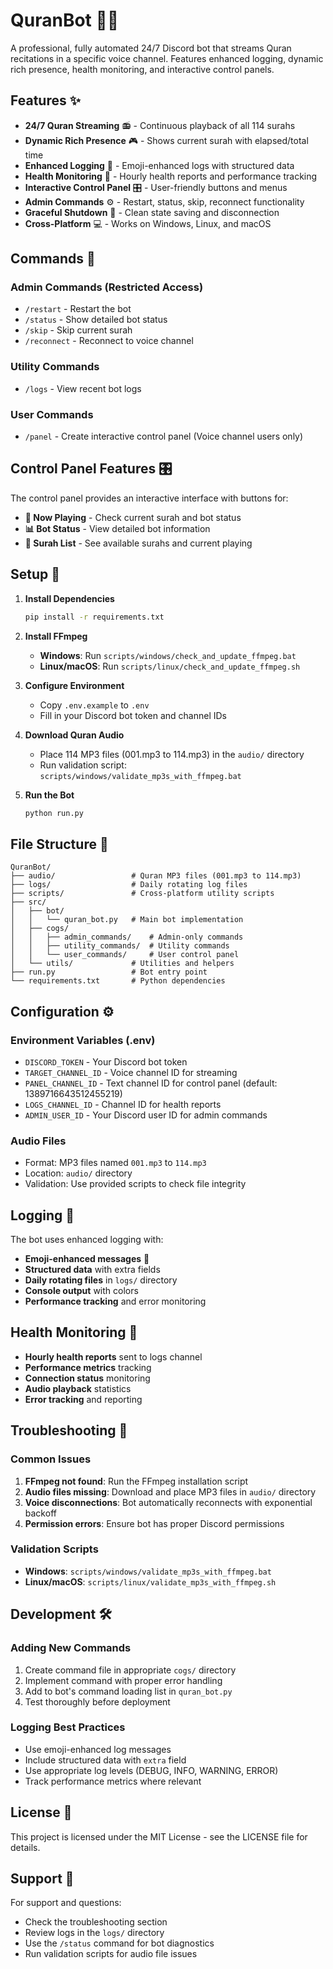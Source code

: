 # QuranBot 🤖📖

A professional, fully automated 24/7 Discord bot that streams Quran recitations in a specific voice channel. Features enhanced logging, dynamic rich presence, health monitoring, and interactive control panels.

## Features ✨

- **24/7 Quran Streaming** 📻 - Continuous playback of all 114 surahs
- **Dynamic Rich Presence** 🎮 - Shows current surah with elapsed/total time
- **Enhanced Logging** 📝 - Emoji-enhanced logs with structured data
- **Health Monitoring** 💚 - Hourly health reports and performance tracking
- **Interactive Control Panel** 🎛️ - User-friendly buttons and menus
- **Admin Commands** ⚙️ - Restart, status, skip, reconnect functionality
- **Graceful Shutdown** 🔄 - Clean state saving and disconnection
- **Cross-Platform** 💻 - Works on Windows, Linux, and macOS

## Commands 🎯

### Admin Commands (Restricted Access)
- `/restart` - Restart the bot
- `/status` - Show detailed bot status
- `/skip` - Skip current surah
- `/reconnect` - Reconnect to voice channel

### Utility Commands
- `/logs` - View recent bot logs

### User Commands
- `/panel` - Create interactive control panel (Voice channel users only)

## Control Panel Features 🎛️

The control panel provides an interactive interface with buttons for:
- **🎵 Now Playing** - Check current surah and bot status
- **📊 Bot Status** - View detailed bot information
- **📖 Surah List** - See available surahs and current playing

## Setup 🚀

1. **Install Dependencies**
   ```bash
   pip install -r requirements.txt
   ```

2. **Install FFmpeg**
   - **Windows**: Run `scripts/windows/check_and_update_ffmpeg.bat`
   - **Linux/macOS**: Run `scripts/linux/check_and_update_ffmpeg.sh`

3. **Configure Environment**
   - Copy `.env.example` to `.env`
   - Fill in your Discord bot token and channel IDs

4. **Download Quran Audio**
   - Place 114 MP3 files (001.mp3 to 114.mp3) in the `audio/` directory
   - Run validation script: `scripts/windows/validate_mp3s_with_ffmpeg.bat`

5. **Run the Bot**
   ```bash
   python run.py
   ```

## File Structure 📁

```
QuranBot/
├── audio/                 # Quran MP3 files (001.mp3 to 114.mp3)
├── logs/                  # Daily rotating log files
├── scripts/               # Cross-platform utility scripts
├── src/
│   ├── bot/
│   │   └── quran_bot.py   # Main bot implementation
│   ├── cogs/
│   │   ├── admin_commands/    # Admin-only commands
│   │   ├── utility_commands/  # Utility commands
│   │   └── user_commands/     # User control panel
│   └── utils/             # Utilities and helpers
├── run.py                 # Bot entry point
└── requirements.txt       # Python dependencies
```

## Configuration ⚙️

### Environment Variables (.env)
- `DISCORD_TOKEN` - Your Discord bot token
- `TARGET_CHANNEL_ID` - Voice channel ID for streaming
- `PANEL_CHANNEL_ID` - Text channel ID for control panel (default: 1389716643512455219)
- `LOGS_CHANNEL_ID` - Channel ID for health reports
- `ADMIN_USER_ID` - Your Discord user ID for admin commands

### Audio Files
- Format: MP3 files named `001.mp3` to `114.mp3`
- Location: `audio/` directory
- Validation: Use provided scripts to check file integrity

## Logging 📝

The bot uses enhanced logging with:
- **Emoji-enhanced messages** 🎯
- **Structured data** with extra fields
- **Daily rotating files** in `logs/` directory
- **Console output** with colors
- **Performance tracking** and error monitoring

## Health Monitoring 💚

- **Hourly health reports** sent to logs channel
- **Performance metrics** tracking
- **Connection status** monitoring
- **Audio playback** statistics
- **Error tracking** and reporting

## Troubleshooting 🔧

### Common Issues
1. **FFmpeg not found**: Run the FFmpeg installation script
2. **Audio files missing**: Download and place MP3 files in `audio/` directory
3. **Voice disconnections**: Bot automatically reconnects with exponential backoff
4. **Permission errors**: Ensure bot has proper Discord permissions

### Validation Scripts
- **Windows**: `scripts/windows/validate_mp3s_with_ffmpeg.bat`
- **Linux/macOS**: `scripts/linux/validate_mp3s_with_ffmpeg.sh`

## Development 🛠️

### Adding New Commands
1. Create command file in appropriate `cogs/` directory
2. Implement command with proper error handling
3. Add to bot's command loading list in `quran_bot.py`
4. Test thoroughly before deployment

### Logging Best Practices
- Use emoji-enhanced log messages
- Include structured data with `extra` field
- Use appropriate log levels (DEBUG, INFO, WARNING, ERROR)
- Track performance metrics where relevant

## License 📄

This project is licensed under the MIT License - see the LICENSE file for details.

## Support 💬

For support and questions:
- Check the troubleshooting section
- Review logs in the `logs/` directory
- Use the `/status` command for bot diagnostics
- Run validation scripts for audio file issues 